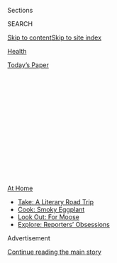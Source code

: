 <div id="app">

<div>

<div>

<div>

<div class="NYTAppHideMasthead css-1q2w90k e1suatyy0">

<div class="section css-ui9rw0 e1suatyy2">

<div class="css-eph4ug er09x8g0">

<div class="css-6n7j50">

</div>

<span class="css-1dv1kvn">Sections</span>

<div class="css-10488qs">

<span class="css-1dv1kvn">SEARCH</span>

</div>

[Skip to content](#site-content)[Skip to site
index](#site-index)

</div>

<div id="masthead-section-label" class="css-1wr3we4 eaxe0e00">

[Health](https://www.nytimes3xbfgragh.onion/section/health)

</div>

<div class="css-10698na e1huz5gh0">

</div>

</div>

<div id="masthead-bar-one" class="section hasLinks css-15hmgas e1csuq9d3">

<div class="css-uqyvli e1csuq9d0">

</div>

<div class="css-1uqjmks e1csuq9d1">

</div>

<div class="css-9e9ivx">

[](https://myaccount.nytimes3xbfgragh.onion/auth/login?response_type=cookie&client_id=vi)

</div>

<div class="css-1bvtpon e1csuq9d2">

[Today’s
Paper](https://www.nytimes3xbfgragh.onion/section/todayspaper)

</div>

</div>

</div>

</div>

<div data-aria-hidden="false">

<div id="site-content" data-role="main">

<div>

<div class="css-1aor85t" style="opacity:0.000000001;z-index:-1;visibility:hidden">

<div class="css-1hqnpie">

<div class="css-epjblv">

<span class="css-17xtcya">[Health](/section/health)</span><span class="css-x15j1o">|</span><span class="css-fwqvlz">With
Red Tape Lifted, Dr. Zoom Will See You
Now</span>

</div>

<div class="css-k008qs">

<div class="css-1iwv8en">

<span class="css-18z7m18"></span>

<div>

</div>

</div>

<span class="css-1n6z4y">https://nyti.ms/2SKGBFF</span>

<div class="css-1705lsu">

<div class="css-4xjgmj">

<div class="css-4skfbu" data-role="toolbar" data-aria-label="Social Media Share buttons, Save button, and Comments Panel with current comment count" data-testid="share-tools">

  - 
  - 
  - 
  - 
    
    <div class="css-6n7j50">
    
    </div>

  - 
  - 

</div>

</div>

</div>

</div>

</div>

</div>

<div id="NYT_TOP_BANNER_REGION" class="css-13pd83m">

<div>

<div id="maps-athome-menu" class="section interactive-content interactive-size-medium css-1edisqu">

<div class="css-17ih8de interactive-body">

<div class="at-home-nav__innerContainer">

<div class="at-home-nav__title">

[At
Home](https://www.nytimes3xbfgragh.onion/spotlight/at-home?action=click&pgtype=Article&state=default&region=TOP_BANNER&context=at_home_menu)

</div>

  - [Take: A Literary Road
    Trip](https://www.nytimes3xbfgragh.onion/2020/07/28/books/time-for-a-literary-road-trip.html?action=click&pgtype=Article&state=default&region=TOP_BANNER&context=at_home_menu)
  - [Cook: Smoky
    Eggplant](https://www.nytimes3xbfgragh.onion/2020/07/29/magazine/bored-with-your-home-cooking-some-smoky-eggplant-will-fix-that.html?action=click&pgtype=Article&state=default&region=TOP_BANNER&context=at_home_menu)
  - [Look Out: For
    Moose](https://www.nytimes3xbfgragh.onion/2020/07/27/travel/moose-michigan-isle-royale.html?action=click&pgtype=Article&state=default&region=TOP_BANNER&context=at_home_menu)
  - [Explore: Reporters’
    Obsessions](https://www.nytimes3xbfgragh.onion/interactive/2020/at-home/even-more-reporters-editors-diaries-lists-recommendations.html?action=click&pgtype=Article&state=default&region=TOP_BANNER&context=at_home_menu)

</div>

</div>

</div>

</div>

</div>

<div id="top-wrapper" class="css-1sy8kpn">

<div id="top-slug" class="css-l9onyx">

Advertisement

</div>

[Continue reading the main
story](#after-top)

<div class="ad top-wrapper" style="text-align:center;height:100%;display:block;min-height:250px">

<div id="top" class="place-ad" data-position="top" data-size-key="top">

</div>

</div>

<div id="after-top">

</div>

</div>

<div>

<div id="sponsor-wrapper" class="css-1hyfx7x">

<div id="sponsor-slug" class="css-19vbshk">

Supported by

</div>

[Continue reading the main
story](#after-sponsor)

<div id="sponsor" class="ad sponsor-wrapper" style="text-align:center;height:100%;display:block">

</div>

<div id="after-sponsor">

</div>

</div>

<div class="css-186x18t">

the new old age

</div>

<div class="css-1vkm6nb ehdk2mb0">

# With Red Tape Lifted, Dr. Zoom Will See You Now

</div>

The pandemic pushed Medicare to make telemedicine more financially
attractive. Now doctors, patients and regulators will see if they want
to stick with
it.

<div class="css-79elbk" data-testid="photoviewer-wrapper">

<div class="css-z3e15g" data-testid="photoviewer-wrapper-hidden">

</div>

<div class="css-1a48zt4 ehw59r15" data-testid="photoviewer-children">

![<span class="css-cnj6d5 e1z0qqy90" itemprop="copyrightHolder"><span class="css-1ly73wi e1tej78p0">Credit...</span><span><span>Marianna
Gefen</span></span></span>](https://static01.graylady3jvrrxbe.onion/images/2020/05/12/science/12SCI-SPAN-TELEMEDICINE/12SCI-SPAN-TELEMEDICINE-articleLarge.jpg?quality=75&auto=webp&disable=upscale)

</div>

</div>

<div class="css-18e8msd">

<div class="css-vp77d3 epjyd6m0">

<div class="css-1baulvz">

By [<span class="css-1baulvz last-byline" itemprop="name">Paula
Span</span>](https://www.nytimes3xbfgragh.onion/by/paula-span)

</div>

</div>

  - May 8,
    2020

  - 
    
    <div class="css-4xjgmj">
    
    <div class="css-d8bdto" data-role="toolbar" data-aria-label="Social Media Share buttons, Save button, and Comments Panel with current comment count" data-testid="share-tools">
    
      - 
      - 
      - 
      - 
        
        <div class="css-6n7j50">
        
        </div>
    
      - 
      - 
    
    </div>
    
    </div>

</div>

</div>

<div class="section meteredContent css-1r7ky0e" name="articleBody" itemprop="articleBody">

<div class="css-1fanzo5 StoryBodyCompanionColumn">

<div class="css-53u6y8">

In late March, Mary Jane Sturgis got a call from her primary-care
physician’s office, saying that her doctor was working from home during
the Covid-19 crisis and suggesting an alternative for her scheduled
checkup. Would Ms. Sturgis agree to a video appointment on Zoom?

“I didn’t know what Zoom was,” Ms. Sturgis recalled. “But I said if I
could figure it out, sure.”

A retired college administrator, she contends with ailments that put her
at high risk from the new coronavirus. Several autoimmune conditions.
Damaged lungs, caused by radiation for breast cancer and requiring daily
nebulizer and inhaler use. At 77, age itself.

She already found it tiring to drive half an hour from her home in
Media, Pa., to Dr. Lisa Sardanopoli’s office at Lankenau Medical Center;
now, walking into a hospital also seemed dangerous.

The transition to telemedicine initially proved a bit rocky. Ms. Sturgis
could see her doctor on Zoom. “But I couldn’t hear her,” Ms. Sturgis
said. “And she couldn’t see or hear me.”

</div>

</div>

<div class="css-1fanzo5 StoryBodyCompanionColumn">

<div class="css-53u6y8">

So at her doctor’s texted suggestion, they switched to FaceTime,
familiar to Ms. Sturgis from video chats with her grandchildren. “I was
surprised at how well it worked,” she said.

Ms. Sturgis missed the way Dr. Sardanopoli sometimes placed a reassuring
hand on hers when she worried. Otherwise, “It felt like we were sitting
and talking together as usual.”

At the end of their appointment, “I said: ‘Do I send you money? How do I
pay for this?’” Ms. Sturgis recalled. “She said, ‘It’s covered by
Medicare.’”

Just weeks earlier, that would not have been true. For years, advocates
and researchers have urged greater use of telemedicine — delivered by
video or phone, through online patient portals or remote monitoring
devices — particularly for older adults.

But Medicare [adoption was
slow](https://www.healthaffairs.org/doi/abs/10.1377/hlthaff.2018.05151).
The Government Accountability Office reported in 2017 that just [one
percent of beneficiaries](https://www.gao.gov/products/GAO-17-365), most
in rural areas, received care through telemedicine (a term used
interchangeably with telehealth).

</div>

</div>

<div class="css-1fanzo5 StoryBodyCompanionColumn">

<div class="css-53u6y8">

Then came Covid-19 and its lockdowns, sending both small practices and
major health systems scrambling to give patients access to health care
without face-to-face contact. In response, federal agencies loosened
restrictions and regulations, at least temporarily, that had stalled
telemedicine for decades.

“This crisis has forced us to change how we deliver health care more in
20 days than we had in 20 years,” said Dr. Robert McLean, a past
president of the American College of Physicians, as well as an internist
and rheumatologist with Northeast Medical Group in Connecticut.

Though some practices and systems never acquired the necessary
technology, Dr. McLean said, the major barrier to telehealth had been
financial. “It just wasn’t getting paid for adequately,” he said.

In traditional Medicare, payment had been lower than for in-person
visits, a sure way to discourage use. (Most Medicare Advantage plans
already covered some telehealth services; each plan determines what it
pays for them.)

“Health care systems and hospitals are businesses,” said Dr. Sirina
Keesara, who researches health system design at Stanford University and
co-authored [a recent
editorial](https://www.nejm.org/doi/full/10.1056/NEJMp2005835) in The
New England Journal of Medicine. “If they don’t have a financial
incentive to change, they’ll stick with what they know.”

Medicare’s restrictions hampered adoption in other ways, too. It limited
services to rural patients and usually required them to travel to a
clinic or office, rather than participate from home. It covered some
services for “established” patients but not new ones, or insisted on
office visits before it would reimburse for subsequent telehealth.

But in March, citing the need for flexibility in face of the coronavirus
pandemic, the Centers for Medicare and Medicaid Services [removed those
barriers](https://www.cms.gov/newsroom/fact-sheets/additional-backgroundsweeping-regulatory-changes-help-us-healthcare-system-address-covid-19-patient).
It also added scores of new telehealth services it would cover,
including emergency-room visits, initial and discharge visits at nursing
homes and remote monitoring for chronic conditions. And it agreed to pay
the same rates as for in-person care.

</div>

</div>

<div class="css-1fanzo5 StoryBodyCompanionColumn">

<div class="css-53u6y8">

It maintained a lower rate, at first, for audio-only phone visits.
Professional associations objected, arguing that this policy reinforced
the so-called digital divide, depriving older adults of remote care if
they lacked computers, smartphones or broadband. “People who rely on a
landline cannot do video visits,” Dr. McLean said.

On April 30, that obstacle fell, too, as Medicare [agreed to
reimburse](https://www.cms.gov/newsroom/press-releases/trump-administration-issues-second-round-sweeping-changes-support-us-healthcare-system-during-covid)
equally for visits in person, by video or by phone.

And another major hurdle was removed by the Department of Health and
Human Services, which, in March, temporarily relaxed enforcement of
HIPAA, the federal patient privacy law. It will waive penalties when
providers use everyday platforms like FaceTime or Skype, which aren’t
HIPAA-compliant.

Doctors and patients still need to be in the same room for some
appointments, of course. Certain conditions mandate physical
examination. “Sometimes we need to have life-changing conversations,”
added Dr. Andrea Jonas, a pulmonologist and critical-care specialist at
Stanford University and a co-author of The New England Journal
editorial. “Those are harder to do via telehealth.”

Still, by mid-April more than 20 percent of people over 70 had
experienced a telehealth appointment since the start of the pandemic, [a
nationwide
survey](https://www.norc.org/NewsEventsPublications/PressReleases/Pages/more-than-half-of-older-adults-in-the-us-have-experienced-disruptions-in-care-due-to-coronavirus.aspx)
by NORC at the University of Chicago found. Almost half said they found
the experience equivalent to an in-person visit; about 40 percent said
it was worse.

In interviews, patients told me of similarly mixed reactions.

Last month, Debra Reed, a management consultant in Ojai, Calif., sat in
on her husband’s Zoom visit with his internist in Santa Barbara. Her
husband, 86, has dementia and is recovering from a stroke. “It was odd
and unsatisfying, unsettling,” Ms. Reed said of the encounter. “It
leaves one lacking.”

Diana Hamlet-Cox felt differently. Her 89-year-old father, who recently
moved in with her and her husband in Goodyear, Ariz., has had half a
dozen video or phone appointments — with a urologist, a psychotherapist,
a neurosurgeon.

</div>

</div>

<div class="css-1fanzo5 StoryBodyCompanionColumn">

<div class="css-53u6y8">

“I was glad we didn’t have to drive 25 miles to wait in a building with
other people and all those surfaces to touch,” Ms. Hamlet-Cox said. “I
thought, why didn’t they do this sooner?”

Whether Medicare will stick with these changes — temporary measures
allowed during the public health emergency — is uncertain. A press
officer said the agency would assess its policies after the pandemic
ebbs. It will need to address concerns about privacy and fraud.

“I think there’s going to be huge pressure to abandon all this,” said
Dr. Kevin Schulman, a hospitalist and economist at Stanford University
and a co-author of The New England Journal editorial. “Providers will
want to go back to the way we used to do it.”

The authors called for research to determine how well telehealth works
during the pandemic.

Previous studies have shown that patients with chronic obstructive
pulmonary disease [don’t fare
better](https://bjgp.org/content/62/604/e739) using telehealth, for
instance. “Perhaps patients were encouraged to stay home instead of
going to emergency rooms with more severe symptoms,” Dr. Jonas said.

For now, though, expanded Medicare telehealth coverage is giving
patients a glimpse of a different future, and some of them like it.

Mary Jane Sturgis, for instance. Last month, she began to fear that if
she contracted Covid-19, she’d be hospitalized and placed on a
ventilator without her consent; she asked Dr. Sardanopoli for an
appointment to discuss her end-of-life wishes.

They spent half an hour on FaceTime, talking through the options,
untroubled by their physical distance.

</div>

</div>

<div class="css-1fanzo5 StoryBodyCompanionColumn">

<div class="css-53u6y8">

“I knew what I wanted, and she was completely respectful of that,” Ms.
Sturgis said. “I felt better and calmer afterward.”

***\[*[*Like the Science Times page on
Facebook.*](http://on.fb.me/1paTQ1h)** ****** *| Sign up for the*
**[*Science Times newsletter.*](http://nyti.ms/1MbHaRU)*\]***

</div>

</div>

<div>

</div>

</div>

<div>

</div>

<div>

</div>

<div>

</div>

<div>

<div id="bottom-wrapper" class="css-1ede5it">

<div id="bottom-slug" class="css-l9onyx">

Advertisement

</div>

[Continue reading the main
story](#after-bottom)

<div id="bottom" class="ad bottom-wrapper" style="text-align:center;height:100%;display:block;min-height:90px">

</div>

<div id="after-bottom">

</div>

</div>

</div>

</div>

</div>

## Site Index

<div>

</div>

## Site Information Navigation

  - [© <span>2020</span> <span>The New York Times
    Company</span>](https://help.nytimes3xbfgragh.onion/hc/en-us/articles/115014792127-Copyright-notice)

<!-- end list -->

  - [NYTCo](https://www.nytco.com/)
  - [Contact
    Us](https://help.nytimes3xbfgragh.onion/hc/en-us/articles/115015385887-Contact-Us)
  - [Work with us](https://www.nytco.com/careers/)
  - [Advertise](https://nytmediakit.com/)
  - [T Brand Studio](http://www.tbrandstudio.com/)
  - [Your Ad
    Choices](https://www.nytimes3xbfgragh.onion/privacy/cookie-policy#how-do-i-manage-trackers)
  - [Privacy](https://www.nytimes3xbfgragh.onion/privacy)
  - [Terms of
    Service](https://help.nytimes3xbfgragh.onion/hc/en-us/articles/115014893428-Terms-of-service)
  - [Terms of
    Sale](https://help.nytimes3xbfgragh.onion/hc/en-us/articles/115014893968-Terms-of-sale)
  - [Site
    Map](https://spiderbites.nytimes3xbfgragh.onion)
  - [Help](https://help.nytimes3xbfgragh.onion/hc/en-us)
  - [Subscriptions](https://www.nytimes3xbfgragh.onion/subscription?campaignId=37WXW)

</div>

</div>

</div>

</div>
